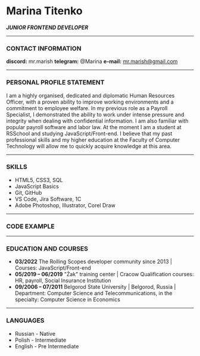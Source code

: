 # Marina Titenko

**_JUNIOR FRONTEND DEVELOPER_**

---

### CONTACT INFORMATION

**discord:** mr.marish
**telegram:** @Marina
**e-mail:** mr.marish@gmail.com

---

### PERSONAL PROFILE STATEMENT

I am a highly organised, dedicated and diplomatic Human Resources Officer, with a proven ability to improve working environments and a commitment to employee welfare. In my previous role as a Payroll Specialist, I demonstrated the ability to work under intense pressure and integrity when dealing with confidential information. I am also familiar with popular payroll software and labor law.
At the moment I am a student at RSSchool and studying JavaScript/Front-end. I believe that my past professional skills and my higher education at the Faculty of Computer Technology will allow me to quickly acquire knowledge at this area.

---

### SKILLS

- HTML5, CSS3, SQL
- JavaScript Basics
- Git, GitHub
- VS Code, Jira Software, 1C
- Adobe Photoshop, Illustrator, Corel Draw

---

### CODE EXAMPLE

---

### EDUCATION AND COURSES

- **03/2022**
  The Rolling Scopes developer community since 2013 | Courses: JavaScript/Front-end
- **05/2019 – 06/2019**
  "Żak" training center | Cracow
  Qualification courses: HR, payroll, Social Insurance Institution
- **09/2006 – 07/2011**
  Belgorod State University | Belgorod, Russia | Department: Computer Science and Telecommunications, in the specialty: Computer Science in Economics

---

### LANGUAGES

- Russian - Native
- Polish - Intermediate
- English - Pre Intermediate
